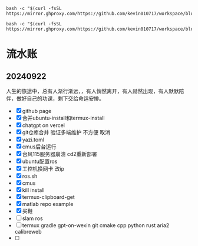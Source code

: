 ```
bash -c "$(curl -fsSL https://mirror.ghproxy.com/https://github.com/kevin010717/workspace/blob/main/script/termux.sh)"
```
```
bash -c "$(curl -fsSL https://mirror.ghproxy.com/https://github.com/kevin010717/workspace/blob/main/script/ubuntu.sh)"
```
# 流水账
## 20240922
人生的旅途中，总有人渐行渐远，，有人悄然离开，有人赫然出现，有人默默陪伴，做好自己的功课，剩下交给命运安排。
* [x] github page
* [x] 合并ubuntu-install和termux-install
* [x] chatgpt on vercel
* [x] git仓库合并 验证多端维护 不方便 取消
* [x] yazi.toml
* [x] cmus后台运行
* [x] 台风115服务器崩溃 cd2重新部署
* [x] ubuntu配置ros 
* [x] 工控机换网卡 改ip
* [x] ros.sh 
* [x] cmus
* [x] kill install
* [x] termux-clipboard-get
* [x] matlab repo example
* [x] 买鞋
* [ ] slam ros
* [ ] termux gradle gpt-on-wexin git cmake cpp python rust aria2 calibreweb
* [ ] 

